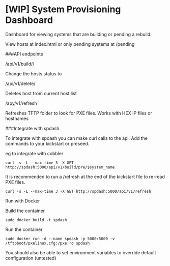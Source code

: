 [WIP] System Provisioning Dashboard
========

Dashboard for viewing systems that are building or pending a rebuild.

View hosts at index.html or only pending systems at /pending

###API endpoints

/api/v1/build/<status>/<hostname>

Change the hosts status to <status>

/api/v1/delete/<hostname>

Deletes host from current host list

/apy/v1/refresh

Refreshes TFTP folder to look for PXE files. Works with HEX IP files or hostnames

###Integrate with spdash

To integrate with spdash you can make curl calls to the api. Add the commands to your kickstart or preseed.

eg to integrate with cobbler

`curl -s -L --max-time 3 -X GET http://spdash:5000/api/v1/build/pre/$system_name`

It is recommended to run a /refresh at the end of the kickstart file to re-read PXE files.
```
curl -s -L --max-time 3 -X GET http://spdash:5000/api/v1/refresh
```
Run with Docker

Build the container
```
sudo docker build -t spdash .
```

Run the container
```
sudo docker run -d --name spdash -p 5000:5000 -v /tftpboot/pxelinux.cfg:/pxe:ro spdash
```

You should also be able to set environment variables to override default configuration (untested)
